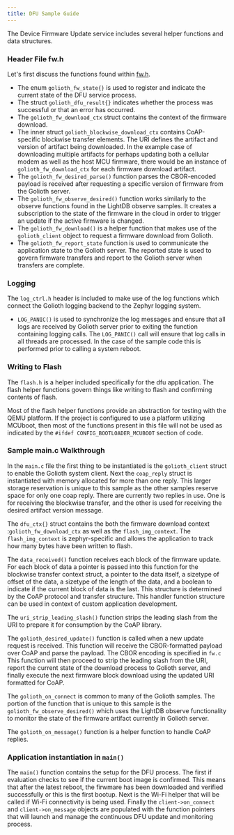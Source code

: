 ```yaml
---
title: DFU Sample Guide
---
```


The Device Firmware Update service includes several helper functions and data structures.  

### Header File fw.h

Let's first discuss the functions found within [fw.h](https://github.com/golioth/zephyr-sdk/blob/main/include/net/golioth/fw.h).

* The enum ```golioth_fw_state{}``` is used to register and indicate the current state of the DFU service process.
* The struct ```golioth_dfu_result{}``` indicates whether the process was successful or that an error has occurred.
* The ```golioth_fw_download_ctx``` struct contains the context of the firmware download.
* The inner struct ```golioth_blockwise_download_ctx``` contains CoAP-specific blockwise transfer elements. The URI defines the artifact and version of artifact being downloaded. In the example case of downloading multiple artifacts for perhaps updating both a cellular modem as well as the host MCU firmware, there would be an instance of ```golioth_fw_download_ctx``` for each firmware download artifact.
* The ```golioth_fw_desired_parse()``` function parses the CBOR-encoded payload is received after requesting a specific version of firmware from the Golioth server.
* The ```golioth_fw_observe_desired()``` function works similarly to the observe functions found in the LightDB observe samples. It creates a subscription to the state of the firmware in the cloud in order to trigger an update if the active firmware is changed.
* The ```golioth_fw_download()``` is a helper function that makes use of the ```golioth_client``` object to request a firmware download from Golioth.
* The ```golioth_fw_report_state``` function is used to communicate the application state to the Golioth server.  The reported state is used to govern firmware transfers and report to the Golioth server when transfers are complete.

### Logging

The ```log_ctrl.h``` header is included to make use of the log functions which connect the Golioth logging backend to the Zephyr logging system.

* ```LOG_PANIC()``` is used to synchronize the log messages and ensure that all logs are received by Golioth server prior to exiting the function containing logging calls.  The ```LOG_PANIC()``` call will ensure that log calls in all threads are processed.  In the case of the sample code this is performed prior to calling a system reboot.

### Writing to Flash

The ```flash.h``` is a helper included specifically for the dfu application. The flash helper functions govern things like writing to flash and confirming contents of flash.

Most of the flash helper functions provide an abstraction for testing with the QEMU platform. If the project is configured to use a platform utilizing MCUboot, then most of the functions present in this file will not be used as indicated by the ```#ifdef CONFIG_BOOTLOADER_MCUBOOT``` section of code.

### Sample main.c Walkthrough

In the ```main.c``` file the first thing to be instantiated is the ```golioth_client``` struct to enable the Golioth system client.  Next the ```coap_reply``` struct is instantiated with memory allocated for more than one reply.  This larger storage reservation is unique to this sample as the other samples reserve space for only one coap reply.  There are currently two replies in use.  One is for receiving the blockwise transfer, and the other is used for receiving the desired artifact version message.

The ```dfu_ctx{}``` struct contains the both the firmware download context :```golioth_fw_download_ctx``` as well as the ```flash_img_context```. The ```flash_img_context``` is zephyr-specific and allows the application to track how many bytes have been written to flash.

The ```data_received()``` function receives each block of the firmware update. For each block of data a pointer is passed into this function for the blockwise transfer context struct, a pointer to the data itself, a sizetype of offset of the data, a sizetype of the length of the data, and a boolean to indicate if the current block of data is the last.  This structure is determined by the CoAP protocol and transfer structure.  This handler function structure can be used in context of custom application development.

The ```uri_strip_leading_slash()``` function strips the leading slash from the URI to prepare it for consumption by the CoAP library.

The ```golioth_desired_update()``` function is called when a new update request is received.  This function will receive the CBOR-formatted payload over CoAP and parse the payload.  The CBOR encoding is specified in ```fw.c``` This function will then proceed to strip the leading slash from the URI, report the current state of the download process to Golioth server, and finally execute the next firmware block download using the updated URI formatted for CoAP.

The ```golioth_on_connect``` is common to many of the Golioth samples.  The portion of the function that is unique to this sample is the ```golioth_fw_observe_desired()``` which uses the LightDB observe functionality to monitor the state of the firmware artifact currently in Golioth server.

The ```golioth_on_message()``` function is a helper function to handle CoAP replies.

### Application instantiation in ```main()```

The ```main()``` function contains the setup for the DFU process.  The first if evaluation checks to see if the current boot image is confirmed.  This means that after the latest reboot, the firwmare has been downloaded and verified successfully or this is the first bootup.  Next is the Wi-Fi helper that will be called if Wi-Fi connectivity is being used. Finally the ```client->on_connect``` and ```client->on_message``` objects are populated with the function pointers that will launch and manage the continuous DFU update and monitoring process.

